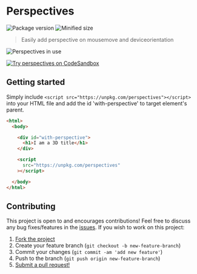 # Perspectives

![Package version](https://img.shields.io/npm/v/perspectives.svg)
![Minified size](https://img.shields.io/bundlephobia/min/perspectives.svg)

> Easily add perspective on mousemove and deviceorientation

![Perspectives in use](https://user-images.githubusercontent.com/38357771/54791513-9dac1900-4c10-11e9-89f3-07284ba9d6bb.gif)

[![Try perspectives on CodeSandbox](https://codesandbox.io/static/img/play-codesandbox.svg)](https://codesandbox.io/s/1y42nkk4rl?fontsize=14)

## Getting started

Simply include `<script src="https://unpkg.com/perspectives"></script>` into your HTML file and add the id 'with-perspective' to target element's parent.

```html
<html>
  <body>

    <div id="with-perspective">
      <h1>I am a 3D title</h1>
    </div>

    <script
      src="https://unpkg.com/perspectives"
    ></script>

  </body>
</html>
```

## Contributing

This project is open to and encourages contributions! Feel free to discuss any bug fixes/features in the [issues](https://github.com/shwilliam/perspectives/issues). If you wish to work on this project:

1.  [Fork the project](https://github.com/shwilliam/perspectives)
2.  Create your feature branch (`git checkout -b new-feature-branch`)
3.  Commit your changes (`git commit -am 'add new feature'`)
4.  Push to the branch (`git push origin new-feature-branch`)
5.  [Submit a pull request!](https://github.com/shwilliam/perspectives/pull/new/master)
